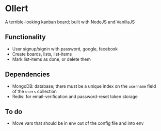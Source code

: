 # Ollert

A terrible-looking kanban board; built with NodeJS and VanillaJS

## Functionality

- User signup/signin with password, google, facebook
- Create boards, lists, list-items
- Mark list-items as done, or delete them

## Dependencies

- MongoDB: database; there must be a unique index on the `username` field of the `users` collection
- Redis: for email-verification and password-reset token storage

## To do

- Move vars that should be in env out of the config file and into env
